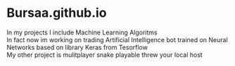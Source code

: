 # Bursaa.github.io
In my projects I include Machine Learning Algoritms  
In fact now im working on trading Artificial Intelligence bot trained on Neural Networks based on library Keras from Tesorflow  
My other project is mulitplayer snake playable threw your local host  
